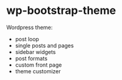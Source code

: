 # wp-bootstrap-theme
Wordpress theme:
- post loop
- single posts and pages
- sidebar widgets
- post formats
- custom front page
- theme customizer
